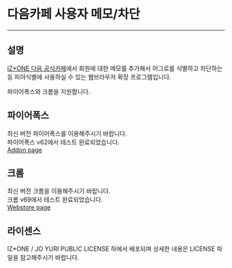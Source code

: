 # 다음카페 사용자 메모/차단
---

## 설명

<a href="http://cafe.daum.net/official-izone" target="_blank">IZ*ONE 다음 공식카페</a>에서 회원에 대한 메모를 추가해서 어그로를 식별하고 차단하는 등 피아식별에 사용하실 수 있는 웹브라우저 확장 프로그램입니다.  
  
파이어폭스와 크롬을 지원합니다.  

## 파이어폭스

최신 버전 파이어폭스를 이용해주시기 바랍니다.  
파이어폭스 v62에서 테스트 완료되었습니다.  
<a href="https://addons.mozilla.org/ko/firefox/addon/%EB%8B%A4%EC%9D%8C%EC%B9%B4%ED%8E%98-%EC%82%AC%EC%9A%A9%EC%9E%90-%EB%A9%94%EB%AA%A8/" target="_blank">Addon page</a>  

## 크롬

최신 버전 크롬을 이용해주시기 바랍니다.  
크롬 v69에서 테스트 완료되었습니다.  
<a href="https://chrome.google.com/webstore/detail/%EB%8B%A4%EC%9D%8C%EC%B9%B4%ED%8E%98-%EC%82%AC%EC%9A%A9%EC%9E%90-%EB%A9%94%EB%AA%A8/ahedopackpjhmceglinmknjodehgdjhj?hl=ko&authuser=0" target="_blank">Webstore page</a>

## 라이센스

IZ*ONE / JO YURI PUBLIC LICENSE 하에서 배포되며 상세한 내용은 LICENSE 파일을 참고해주시기 바랍니다.
